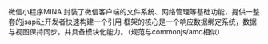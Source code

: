 
微信小程序MINA 封装了微信客户端的文件系统、网络管理等基础功能，提供一整套的jsapi让开发者快速构建一个引用  框架的核心是一个响应数据绑定系统，数据与视图保持同步。并具备模块化能力。（规范与commonjs/amd相似）

